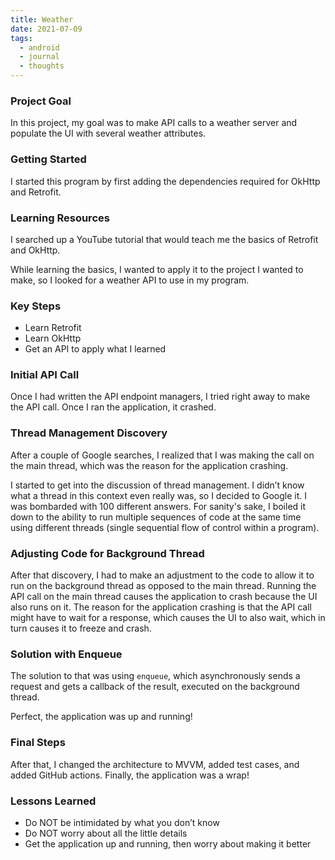 ```yaml
---
title: Weather
date: 2021-07-09
tags:
  - android
  - journal
  - thoughts
---
```

### Project Goal
In this project, my goal was to make API calls to a weather server and populate the UI with several weather attributes.

### Getting Started
I started this program by first adding the dependencies required for OkHttp and Retrofit.

### Learning Resources
I searched up a YouTube tutorial that would teach me the basics of Retrofit and OkHttp.

While learning the basics, I wanted to apply it to the project I wanted to make, so I looked for a weather API to use in my program.

### Key Steps
- Learn Retrofit
- Learn OkHttp
- Get an API to apply what I learned

### Initial API Call
Once I had written the API endpoint managers, I tried right away to make the API call. Once I ran the application, it crashed.

### Thread Management Discovery
After a couple of Google searches, I realized that I was making the call on the main thread, which was the reason for the application crashing.

I started to get into the discussion of thread management. I didn’t know what a thread in this context even really was, so I decided to Google it. I was bombarded with 100 different answers. For sanity's sake, I boiled it down to the ability to run multiple sequences of code at the same time using different threads (single sequential flow of control within a program).

### Adjusting Code for Background Thread
After that discovery, I had to make an adjustment to the code to allow it to run on the background thread as opposed to the main thread. Running the API call on the main thread causes the application to crash because the UI also runs on it. The reason for the application crashing is that the API call might have to wait for a response, which causes the UI to also wait, which in turn causes it to freeze and crash.

### Solution with Enqueue
The solution to that was using `enqueue`, which asynchronously sends a request and gets a callback of the result, executed on the background thread.

Perfect, the application was up and running!

### Final Steps
After that, I changed the architecture to MVVM, added test cases, and added GitHub actions. Finally, the application was a wrap!

### Lessons Learned
- Do NOT be intimidated by what you don’t know
- Do NOT worry about all the little details
- Get the application up and running, then worry about making it better
